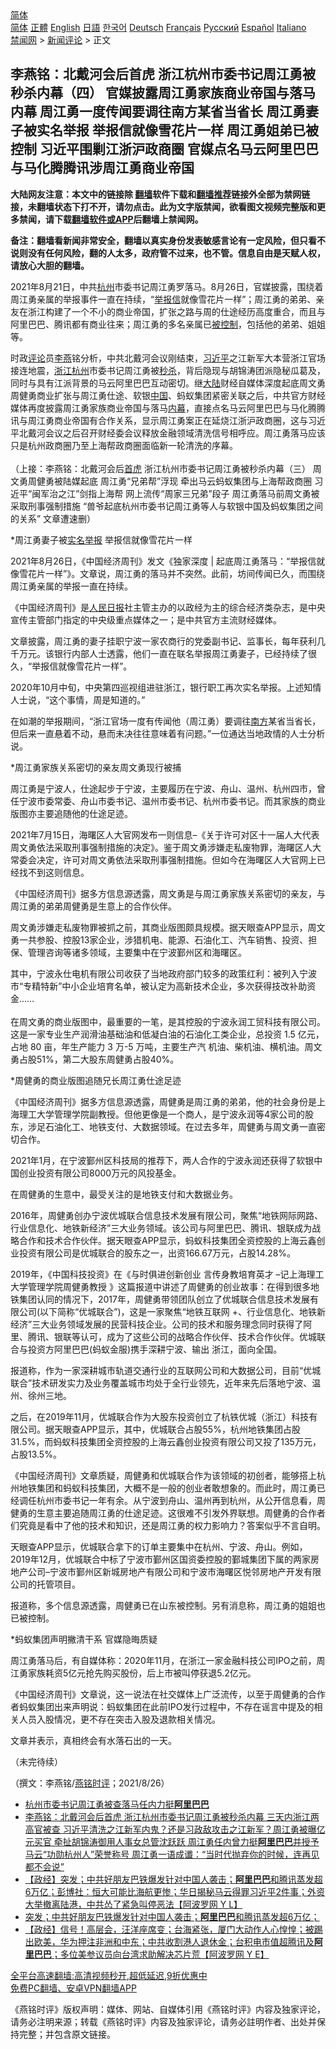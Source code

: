  <!-- 面包屑导航 --> <div class="breadcrumb"><!-- GTranslate: https://gtranslate.io/ -->  <div class="switcher notranslate">  <div class="selected">  <a href="#" onclick="return false;"> 简体</a>  </div>  <div class="option">  <a href="https://www.bannedbook.org" onclick="doGTranslate('zh-CN|zh-CN');jQuery('div.switcher div.selected a').html(jQuery(this).html());return false;" title="简体中文" class="nturl selected"> 简体</a>  <a href="https://www.bannedbook.org/zh-tw/" onclick="doGTranslate('zh-CN|zh-TW');jQuery('div.switcher div.selected a').html(jQuery(this).html());return false;" title="繁體中文" class="nturl"> 正體</a>  <a href="https://www.bannedbook.org/en/" onclick="doGTranslate('zh-CN|en');jQuery('div.switcher div.selected a').html(jQuery(this).html());return false;" title="English" class="nturl"> English</a>  <a href="https://www.bannedbook.org/ja/" onclick="doGTranslate('zh-CN|ja');jQuery('div.switcher div.selected a').html(jQuery(this).html());return false;" title="日本語" class="nturl"> 日語</a>  <a href="https://www.bannedbook.org/ko/" onclick="doGTranslate('zh-CN|ko');jQuery('div.switcher div.selected a').html(jQuery(this).html());return false;" title="한국어" class="nturl"> 한국어</a>  <a href="https://www.bannedbook.org/de/" onclick="doGTranslate('zh-CN|de');jQuery('div.switcher div.selected a').html(jQuery(this).html());return false;" title="Deutsch" class="nturl"> Deutsch</a>  <a href="https://www.bannedbook.org/fr/" onclick="doGTranslate('zh-CN|fr');jQuery('div.switcher div.selected a').html(jQuery(this).html());return false;" title="Français" class="nturl"> Français</a>  <a href="https://www.bannedbook.org/ru/" onclick="doGTranslate('zh-CN|ru');jQuery('div.switcher div.selected a').html(jQuery(this).html());return false;" title="Русский" class="nturl"> Русский</a>  <a href="https://www.bannedbook.org/es/" onclick="doGTranslate('zh-CN|es');jQuery('div.switcher div.selected a').html(jQuery(this).html());return false;" title="Español" class="nturl"> Español</a>  <a href="https://www.bannedbook.org/it/" onclick="doGTranslate('zh-CN|it');jQuery('div.switcher div.selected a').html(jQuery(this).html());return false;" title="Italiano" class="nturl"> Italiano</a>  </div>  </div>      <div class='breadcrumb-sub'><!-- Breadcrumb NavXT 6.3.0 --> <a href="https://www.bannedbook.org/" class="home">禁闻网</a> &gt; <a href="https://www.bannedbook.org/bnews/comments/" class="category">新闻评论</a> &gt; 正文</div></div><h2>李燕铭：北戴河会后首虎 浙江杭州市委书记周江勇被秒杀内幕（四） 官媒披露周江勇家族商业帝国与落马内幕 周江勇一度传闻要调往南方某省当省长 周江勇妻子被实名举报 举报信就像雪花片一样 周江勇姐弟已被控制 习近平围剿江浙沪政商圈 官媒点名马云阿里巴巴与马化腾腾讯涉周江勇商业帝国</h2> <p class="notice"><b>大陆网友注意：本文中的链接除 <a href="https://github.com/bannedbook/fanqiang" >翻墙</a>软件下载和<a href="https://github.com/killgcd/justmysocks/blob/master/README.md">翻墙推荐</a>链接外全部为禁网链接，未翻墙状态下打不开，请勿点击。此为文字版禁闻，欲看图文视频完整版和更多禁闻，请下载<a href="https://github.com/bannedbook/fanqiang">翻墙软件或APP</a>后翻墙上禁闻网。</p><p>备注：翻墙看新闻非常安全，翻墙以真实身份发表敏感言论有一定风险，但只看不说则没有任何风险，翻的人太多，政府管不过来，也不管。信息自由是天赋人权，请放心大胆的翻墙。</b></p>  <div class="entry"> <p></p> <p>2021年8月21日&#65292;中共<a href="https://www.bannedbook.org/bnews/tag/%e6%9d%ad%e5%b7%9e/" class="st_tag internal_tag" rel="tag" title="标签 杭州 下的日志">杭州</a>市委书记周江勇罗落马&#12290;8月26日&#65292;官媒披露&#65292;围绕着周江勇亲属的举报事件一直在持续&#65292;&#8220;<a href="https://www.bannedbook.org/bnews/tag/%E4%B8%BE%E6%8A%A5%E4%BF%A1/" class="st_tag internal_tag" rel="tag" title="标签 举报信 下的日志">举报信</a>就像雪花片一样&#8221;&#65307;周江勇的弟弟&#12289;亲友在浙江构建了一个不小的商业帝国&#65292;扩张之路与周的仕途经历高度重合&#65292;而且与阿里巴巴&#12289;腾讯都有商业往来&#65307;周江勇的多名亲属已<a href="https://www.bannedbook.org/bnews/tag/%E8%A2%AB%E6%8E%A7%E5%88%B6/" class="st_tag internal_tag" rel="tag" title="标签 被控制 下的日志">被控制</a>&#65292;包括他的弟弟&#12289;姐姐等&#12290; </p> <p>   时政<span class='wp_keywordlink_affiliate'><a href="https://www.bannedbook.org/bnews/comments/" title="新闻评论" target="_blank">评论</a></span>员<a href="https://www.bannedbook.org/bnews/tag/%e6%9d%8e%e7%87%95/" class="st_tag internal_tag" rel="tag" title="标签 李燕 下的日志">李燕</a>铭分析&#65292;中共北戴河会议刚结束&#65292;<a href="https://www.bannedbook.org/bnews/tag/%e4%b9%a0%e8%bf%91%e5%b9%b3/" class="st_tag internal_tag" rel="tag" title="标签 习近平 下的日志">习近平</a>之江新军大本营浙江官场接连地震&#65292;<a href="https://www.bannedbook.org/bnews/tag/%E6%B5%99%E6%B1%9F%E6%9D%AD%E5%B7%9E/" class="st_tag internal_tag" rel="tag" title="标签 浙江杭州 下的日志">浙江杭州</a>市委书记周江勇被<a href="https://www.bannedbook.org/bnews/tag/%E7%A7%92%E6%9D%80/" class="st_tag internal_tag" rel="tag" title="标签 秒杀 下的日志">秒杀</a>&#65292;背后隐现与胡锦涛团派隐秘瓜葛及&#65292;同时与具有江派背景的马云阿里巴巴互动密切&#12290;继<span class='wp_keywordlink_affiliate'><a href="https://www.bannedbook.org/" title="大陆" target="_blank">大陆</a></span>财经自媒体深度起底周文勇周健勇商业扩张与周江勇仕途&#12289;软银<span class='wp_keywordlink_affiliate'><a href="https://www.bannedbook.org/" title="中国" target="_blank">中国</a></span>&#12289;蚂蚁集团紧密关联之后&#65292;中共官方财经媒体再度披露周江勇家族商业帝国与落马<span class='wp_keywordlink_affiliate'><a href="https://www.bannedbook.org/bnews/ccpdope/" title="中共高层内幕" target="_blank">内幕</a></span>&#65292;直接点名马云阿里巴巴与马化腾腾讯与周江勇商业帝国有合作关系&#65292;显示周江勇案正在延烧江浙沪政商圈&#65292;这与习近平北戴河会议之后召开财经委会议释放金融领域清洗信号相呼应&#12290;周江勇落马应该只是杭州政商圈乃至上海帮政商圈面临新一轮清洗的序幕&#12290; <br />&nbsp;<br />&#65288;上接&#65306;李燕铭&#65306;北戴河会后<a href="https://www.bannedbook.org/bnews/tag/%E9%A6%96%E8%99%8E/" class="st_tag internal_tag" rel="tag" title="标签 首虎 下的日志">首虎</a> 浙江杭州市委书记周江勇被秒杀内幕&#65288;三&#65289; 周文勇周健勇被陆媒起底 周江勇&#8220;兄弟帮&#8221;浮现 牵出马云蚂蚁集团与上海帮政商圈 习近平&#8220;闽军治之江&#8221;剑指上海帮 网上流传&#8220;周家三兄弟&#8221;段子 周江勇落马前周文勇被采取刑事强制措施 &#8220;兽爷起底杭州市委书记周江勇等人与软银中国及蚂蚁集团之间的关系&#8221; 文章遭速删&#65289;</p> <p>   *周江勇妻子被<span class='wp_keywordlink'><a href="https://www.bannedbook.org/forum30/" title="我要举报贪官 网络举报贪污" target="_blank">实名举报</a></span> 举报信就像雪花片一样</p> <p>2021年8月26日&#65292;&#12298;中国经济周刊&#12299;发文&#12298;独家深度 | 起底周江勇落马&#65306;&#8220;举报信就像雪花片一样&#8221;&#12299;&#12290;文章说&#65292;周江勇的落马并不突然&#12290;此前&#65292;坊间传闻已久&#65292;而围绕周江勇亲属的举报一直在持续&#12290;</p> <p>&#12298;中国经济周刊&#12299;是<span class='wp_keywordlink'><a href="https://www.bannedbook.org/forum2/topic109.html" title="透视人民日报" target="_blank">人民日报</a></span>社主管主办的以政经为主的综合经济类杂志&#65292;是中央宣传主管部门指定的中央级重点媒体之一&#65307;是中共官方主流财经媒体&#12290;</p> <p>文章披露&#65292;周江勇的妻子挂职宁波一家农商行的党委副书记&#12289;监事长&#65292;每年获利几千万元&#12290;该银行内部人士透露&#65292;他们一直在联名举报周江勇妻子&#65292;已经持续了很久&#65292;&#8220;举报信就像雪花片一样&#8221;&#12290;</p> <p>2020年10月中旬&#65292;中央第四巡视组进驻浙江&#65292;银行职工再次实名举报&#12290;上述知情人士说&#65292;&#8220;这个事情&#65292;周是知道的&#12290;&#8221;</p>  <p>在如潮的举报期间&#65292;&#8220;浙江官场一度有传闻他&#65288;周江勇&#65289;要调往<a href="https://www.bannedbook.org/bnews/tag/%E5%8D%97%E6%96%B9/" class="st_tag internal_tag" rel="tag" title="标签 南方 下的日志">南方</a>某省当省长&#65292;但后来一直悬着不动&#65292;悬而未决往往意味着有问题&#12290;&#8221;一位通达当地政情的人士分析说&#12290; </p> <p>*周江勇家族关系密切的亲友周文勇现行被捕</p> <p>周江勇是宁波人&#65292;仕途起步于宁波&#65292;主要履历在宁波&#12289;舟山&#12289;温州&#12289;杭州四市&#65292;曾任宁波市委常委&#12289;舟山市委书记&#12289;温州市委书记&#12289;杭州市委书记&#12290;而其家族的商业版图亦主要追随他的仕途足迹&#12290;</p> <p>2021年7月15日&#65292;海曙区人大官网发布一则信息&#8211;&#12298;关于许可对区十一届人大代表周文勇依法采取刑事强制措施的决定&#12299;&#12290;鉴于周文勇涉嫌走私废物罪&#65292;海曙区人大常委会决定&#65292;许可对周文勇依法采取刑事强制措施&#12290;但如今在海曙区人大官网上已经找不到这则信息&#12290;</p> <p>&#12298;中国经济周刊&#12299;据多方信息源透露&#65292;周文勇是与周江勇家族关系密切的亲友&#65292;与周江勇的弟弟周健勇是生意上的合作伙伴&#12290; &nbsp;</p> <p>   周文勇涉嫌走私废物罪被抓之前&#65292;其商业版图颇具规模&#12290;据天眼查APP显示&#65292;周文勇一共参股&#12289;控股13家企业&#65292;涉猎机电&#12289;能源&#12289;石油化工&#12289;汽车销售&#12289;投资&#12289;担保&#12289;管理咨询等诸多领域&#65292;主要集中在宁波鄞州区和海曙区&#12290; </p> <p>其中&#65292;宁波永仕电机有限公司收获了当地政府部门较多的政策红利&#65306;被列入宁波市&#8220;专精特新&#8221;中小企业培育名单&#65292;被认定为高新技术企业&#65292;多次获得技改补助资金&#8230;&#8230;<br />&nbsp;<br />在周文勇的商业版图中&#65292;最重要的一笔&#65292;是其控股的宁波永润工贸科技有限公司&#12290;这是一家专业生产润滑油基础油和低凝白油的石油化工类企业&#65292;总投资 1.5 亿元&#65292;占地 80 亩&#65292;年生产能力 3 万-5 万吨&#65292;主要生产汽 机油&#12289;柴机油&#12289;横机油&#12290;周文勇占股51%&#65292;第二大股东周健勇占股40%&#12290; </p> <p>   *周健勇的商业版图追随兄长周江勇仕途足迹</p>  <p>&#12298;中国经济周刊&#12299;据多方信息源透露&#65292;周健勇是周江勇的弟弟&#65292;他的社会身份是上海理工大学管理学院副教授&#12290;但他更像是一个商人&#65292;是宁波永润等4家公司的股东&#65292;涉足石油化工&#12289;地铁支付&#12289;大数据领域&#12290;在过去多年&#65292;周健勇与周文勇一直密切合作&#12290;</p> <p>2021年1月&#65292;在宁波鄞州区科技局的推荐下&#65292;两人合作的宁波永润还获得了软银中国创业投资有限公司8000万元的风投基金&#12290; </p> <p>在周健勇的生意中&#65292;最受关注的是地铁支付和大数据业务&#12290;</p> <p>2016年&#65292;周健勇创办宁波优城联合信息技术发展有限公司&#65292;聚焦&#8220;地铁网际网路&#12289;行业信息化&#12289;地铁新经济&#8221;三大业务领域&#12290;该公司与阿里巴巴&#12289;腾讯&#12289;银联成为战略合作和技术合作伙伴&#12290;据天眼查APP显示&#65292;蚂蚁科技集团全资控股的上海云鑫创业投资有限公司是优城联合的股东之一&#65292;出资166.67万元&#65292;占股14.28%&#12290; </p> <p>   2019年&#65292;&#12298;中国科技投资&#12299;在&#12298;与时俱进创新创业 言传身教培育英才 &#8211;记上海理工大学管理学院周健勇教授 &#12299;这篇报道中讲述了周健勇的创业故事&#65306;在得到很多地铁集团认同的情况下&#65292;2017年&#65292;周健勇带领团队创立了优城联合信息技术发展有限公司(以下简称&#8220;优城联合&#8221;)&#65292;这是一家聚焦&#8220;地铁互联网 +&#12289;行业信息化&#12289;地铁新 经济&#8221;三大业务领域发展的民营科技企业&#12290;公司的技术和服务理念同时获得了阿里&#12289;腾讯&#12289;银联等认可&#65292;成为了这些公司的战略合作伙伴&#12289;技术合作伙伴&#12290;优城联合与投资方阿里巴巴(蚂蚁金服)携手深耕宁波&#12289;输出 浙江&#65292;面向全国&#12290;</p> <p>报道称&#65292;作为一家深耕城市轨道交通行业的互联网公司和大数据公司&#65292;目前&#8220;优城联合&#8221;技术研发实力及业务覆盖城市均处于全行业领先&#65292;近年来先后落地宁波&#12289;温州&#12289;徐州三地&#12290;</p> <p>之后&#65292;在2019年11月&#65292;优城联合作为大股东投资创立了杭铁优城&#65288;浙江&#65289;科技有限公司&#12290;据天眼查APP显示&#65292;其中&#65292;优城联合占股55%&#65292;杭州地铁集团占股31.5%&#65292;而蚂蚁科技集团全资控股的上海云鑫创业投资有限公司又投了135万元&#65292;占股13.5%&#12290; </p> <p>   &#12298;中国经济周刊&#12299;文章质疑&#65292;周健勇和优城联合作为该领域的初创者&#65292;能够搭上杭州地铁集团和蚂蚁科技集团&#65292;大概不是一般的创业者敢想象的&#12290;而此时&#65292;周江勇已经调任杭州市委书记一年有余&#12290;从宁波到舟山&#12289;温州再到杭州&#65292;从公开信息看&#65292;周健勇的生意主要追随周江勇的仕途足迹&#12290;这很难不引发外界联想&#12290;周健勇的合作者们究竟是看中了他的技术和知识&#65292;还是周江勇的权力影响力&#65311;答案似乎不言自明&#12290; </p>  <p>天眼查APP显示&#65292;优城联合拿下的订单主要集中在杭州&#12289;宁波&#12289;舟山&#12290;例如&#65292;2019年12月&#65292;优城联合中标了宁波市鄞州区国资委控股的鄞城集团下属的两家房地产公司&#8211;宁波市鄞州区新城房地产有限公司和宁波市海曙区悦邻房地产开发有限公司的托管项目&#12290;</p> <p>报道称&#65292;多个信息源透露&#65292;周健勇已在山东被控制&#12290;另有消息称&#65292;周江勇的姐姐也已被控制&#12290; </p> <p>   *蚂蚁集团声明撇清干系 官媒隐晦质疑&nbsp; &nbsp;</p> <p>周江勇落马后&#65292;有自媒体称&#65306;2020年11月&#65292;在浙江一家金融科技公司IPO之前&#65292;周江勇家族耗资5亿元抢先购买股份&#65292;后上市被叫停获退5.2亿元&#12290;</p> <p>&#12298;中国经济周刊&#12299;文章说&#65292;这一说法在社交媒体上广泛流传&#65292;以至于周健勇的合作者蚂蚁集团出来声明说&#65306;蚂蚁集团在此前IPO发行过程中&#65292;不存在谣言中提及的相关人员入股情况&#65292;更不存在突击入股及退款相关情况&#12290;</p> <p>文章并表示&#65292;真相终会有水落石出的一天&#12290; </p> <p>&#65288;未完待续&#65289;</p> <p>&#65288;撰文&#65306;李燕铭/<a href="https://www.bannedbook.org/bnews/tag/%e7%87%95%e9%93%ad%e6%97%b6%e8%af%84/" class="st_tag internal_tag" rel="tag" title="标签 燕铭时评 下的日志">燕铭时评</a>&#65307;2021/8/26&#65289;</p>  <ul class='op-related-articles' title='相关阅读'> <li><a href='https://www.bannedbook.org/bnews/baitai/20210822/1611221.html' target='_blank'>杭州市委书记周江勇被查落马任内力挺<b>阿里巴巴</b></a></li> <li><a href='https://www.bannedbook.org/bnews/comments/20210822/1610825.html' target='_blank'>李燕铭：北戴河会后首虎 浙江杭州市委书记周江勇被秒杀内幕 三天内浙江两高官被查 习近平清洗之江新军内鬼？还是习政敌攻击之江新军？周江勇被曝亿元买官 牵扯胡锦涛御用人事女总管沈跃跃 周江勇任内曾力挺<b>阿里巴巴</b>并授予马云“功勋杭州人”荣誉称号 周江勇一语成谶：“当时代抛弃你的时候，连再见都不会说”</a></li> <li><a href='https://www.bannedbook.org/bnews/bannedvideo/20210821/1610672.html' target='_blank'>【政经】突发；中共好朋友巴铁爆发针对中国人袭击；<b>阿里巴巴</b>和腾讯蒸发超6万亿；彭博社：恒大可能比海航更惨；华日揭秘马云得罪习近平2件事；外资大举撤离陆港，中共怂了紧急叫停恶法【阿波罗网 Y L】</a></li> <li><a href='https://www.bannedbook.org/bnews/topimagenews/20210821/1610671.html' target='_blank'>突发；中共好朋友巴铁爆发针对中国人袭击；<b>阿里巴巴</b>和腾讯蒸发超6万亿；</a></li> <li><a href='https://www.bannedbook.org/bnews/bannedvideo/20210820/1609922.html' target='_blank'>【政经】信号！高层会，汪洋座席变；台海紧张，厦门大动作人心惶惶；被踢出欧美，华为押注非洲和中东；中共收割港人退休金；台积电市值超腾讯及<b>阿里巴巴</b>；多位美参议员向台湾求助解决芯片荒【阿波罗网 Y E】</a></li> </ul> <p class="texttj"> <a href="https://github.com/bannedbook/fanqiang/wiki/V2ray%E6%9C%BA%E5%9C%BA" target="_blank">全平台高速翻墙:高清视频秒开,超低延迟,9折优惠中</a><br/> <a href="https://github.com/bannedbook/fanqiang/wiki/%E7%A6%81%E9%97%BB%E7%BD%91%E5%AE%89%E5%8D%93%E7%BF%BB%E5%A2%99%E6%96%B0%E9%97%BBAPP" target="_blank">免费PC翻墙、安卓VPN翻墙APP</a></p><p>&#12298;燕铭时评&#12299;版权声明&#65306;媒体&#12289;网站&#12289;自媒体引用&#12298;燕铭时评&#12299;内容及独家评论&#65292;请务必注明来源&#65307;转载&#12298;燕铭时评&#12299;内容及独家评论&#65292;请务必註明作者&#12289;出处并保持完整&#65307;并包含原文链接&#12290;  </p><a name='sharetosocial'></a>  <div style="margin-bottom:5px;padding-bottom:5px;clear:both"> <div id="archive-pix-1" class="banner-ads"> <!-- AuctionX Display platform tag START --> <div id="26318x728x90x621x_ADSLOT2" clicktrack="%%CLICK_URL_ESC%%"></div> <!-- AuctionX Display platform tag END --> </div> <div id="archive-pix-2" class="banner-ads"> <!-- AuctionX Display platform tag START --> <div id="26315x300x250x621x_ADSLOT2" clicktrack="%%CLICK_URL_ESC%%"></div> <!-- AuctionX Display platform tag END --> </div> </div>  <div id="archive-pix-1" class="banner-ads"> <!-- AuctionX Display platform tag START --> <div id="26318x728x90x621x_ADSLOT3" clicktrack="%%CLICK_URL_ESC%%"></div> <!-- AuctionX Display platform tag END --> </div> </div><!--END ENTRY--> 